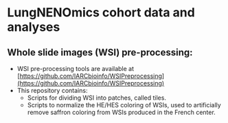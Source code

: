 # LungNENOmics cohort data and analyses

## Whole slide images (WSI) pre-processing:
- WSI pre-processing tools are available at [https://github.com/IARCbioinfo/WSIPreprocessing](https://github.com/IARCbioinfo/WSIPreprocessing)
- This repository contains:
    + Scripts for dividing WSI into patches, called tiles.
    + Scripts to normalize the HE/HES coloring of WSIs, used to artificially remove saffron coloring from WSIs produced in the French center.
